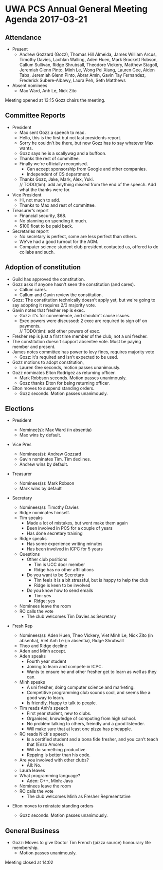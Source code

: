 # UWA PCS Annual General Meeting Agenda 2017-03-21
## Attendance
- Present
  - Andrew Gozzard (Gozz), Thomas Hill Almeida, James William Arcus, Timothy Davies, Lachlan Walling, Aden Huen, Mark Brockett Robson, Callum Sullivan, Ridge Shrubsall, Theodore Vickery, Matthew Stagoll, Jeremiah Glenn Pinto, Minh Le, Wong Pei Xiang, Lauren Gee, Aiden Taba, Jeremiah Glenn Pinto, Abrar Amin, Gavin Tay Fernandez, Frederick Subere-Albawy, Laura Peh, Seth Matthews
- Absent nominees
  - Max Ward, Anh Le, Nick Zito

Meeting opened at 13:15
Gozz chairs the meeting.
## Committee Reports
- President
  - Max sent Gozz a speech to read.
  - Hello, this is the first but not last presidents report.
  - Sorry he couldn't be there, but now Gozz has to say whatever Max wants.
  - Gozz says he is a scallywag and a buffoon.
  - Thanks the rest of committee.
  - Finally we're officially recognised.
    - Can accept sponsorship from Google and other companies.
    - Independent of CS department.
  - Thanks Gozz, Jake, Mark, Alex, Yuki.  
  // TODO(tim): add anything missed from the end of the speech. Add what the thanks were for.
- Vice President
  - Hi, not much to add.
  - Thanks to Max and rest of committee.
- Treasurer's report
  - Financial security, $68.
  - No planning on spending it much.
  - $100 float to be paid back.
- Secretaries report
  - No secretary is perfect, some are less perfect than others.
  - We've had a good turnout for the AGM. 
  - Computer science student club president contacted us, offered to do collabs and such.
## Adoption of constitution
- Guild has approved the constitution.
- Gozz asks if anyone hasn't seen the constitution (and cares).
  - Callum cares.
  - Callum and Gavin review the constitution.
- Gozz: The constitution technically doesn't apply yet, but we're going to say adopting it requires 2/3 majority vote.
- Gavin notes that fresher rep is exec.
  - Gozz: it's for convenience, and shouldn't cause issues.
  - Exec powers were discussed: 2 exec are required to sign off on payments.  
  // TODO(tim): add other powers of exec.
- Fresher rep is just a first time member of the club, not a uni fresher.
- The constitution doesn't support absentee vote. Must be paying member and present.
- James notes committee has power to levy fines, requires majority vote
  - Gozz: it's required and isn't expected to be used.
- Gozz motions to adopt constitution,
  - Lauren Gee seconds, motion passes unanimously.
- Gozz nominates Elton Rodrigez as returning officer.
  - Mark Robbson seconds. Motion passes unanimously.
  - Gozz thanks Elton for being returning officer.
- Elton moves to suspend standing orders.
  - Gozz seconds. Motion passes unanimously.

## Elections
- President
  - Nominee(s): Max Ward (in absentia)
  - Max wins by default.
- Vice Pres
  - Nominees(s): Andrew Gozzard
  - Gavin nominates Tim. Tim declines.
  - Andrew wins by default.
- Treasurer
  - Nominees(s): Mark Robson
  - Mark wins by default
- Secretary
  - Nominees(s): Timothy Davies
  - Ridge nominates himself.
  - Tim speaks
    - Made a lot of mistakes, but wont make them again
    - Been involved in PCS for a couple of years
    - Has done secretary training
  - Ridge speaks
    - Has some experience writing minutes
    - Has been involved in ICPC for 5 years
  - Questions
    - Other club positions
      - Tim is UCC door member
      - Ridge has no other affiliations
    - Do you want to be Secretary
      - Tim feels it is a bit stressful, but is happy to help the club
      - Ridge is keen to be involved
    - Do you know how to send emails
      - Tim: yes
      - Ridge: yes
  - Nominees leave the room
  - RO calls the vote
    - The club welcomes Tim Davies as Secretary
  
- Fresh Rep
  - Nominees(s): Aden Huen, Theo Vickery, Viet Minh Le, Nick Zito (in absentia), Viet Anh Le (in absentia), Ridge Shrubsall
  - Theo and Ridge decline
  - Aden and Minh accept.
  - Aden speaks
    - Fourth year student
    - Joining to learn and compete in ICPC.
    - Wants to ensure he and other fresher get to learn as well as they can.
  - Minh speaks
    - A uni fresher, doing computer science and marketing.
    - Competitive programming club sounds cool, and seems like a good way to learn. 
    - Is friendly. Happy to talk to people.
  - Tim reads Anh's speech
    - First year student, new to clubs.
    - Organised, knowledge of computing from high school.
    - No problem talking to others, freindly and a good listender.
    - Will make sure that at least one pizza has pineapple.
  - RO reads Nick's speech
    - Is a certified student and a bona fide fresher, and you can't teach that (Enzo Amore).
    - Will do something productive.
    - Repping is better than his code.
  - Are you involved with other clubs?
    - All: No.
  - Laura leaves
  - What programming language?
    - Aden: C++, Minh: Java
  - Nominees leave the room
  - RO calls the vote
    - The club welcomes Minh as Fresher Representative
- Elton moves to reinstate standing orders
  - Gozz seconds. Motion passes unanimously.
## General Business
- Gozz: Moves to give Doctor Tim French (pizza source) honourary life membership.
  - Motion passes unanimously. 

Meeting closed at 14:02
